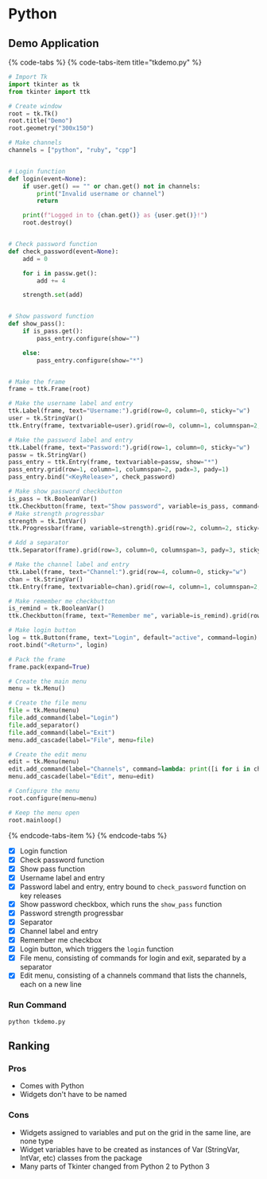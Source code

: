 # Python

## Demo Application

{% code-tabs %}
{% code-tabs-item title="tkdemo.py" %}
```python
# Import Tk
import tkinter as tk
from tkinter import ttk

# Create window
root = tk.Tk()
root.title("Demo")
root.geometry("300x150")

# Make channels
channels = ["python", "ruby", "cpp"]


# Login function
def login(event=None):
    if user.get() == "" or chan.get() not in channels:
        print("Invalid username or channel")
        return

    print(f"Logged in to {chan.get()} as {user.get()}!")
    root.destroy()


# Check password function
def check_password(event=None):
    add = 0

    for i in passw.get():
        add += 4

    strength.set(add)


# Show password function
def show_pass():
    if is_pass.get():
        pass_entry.configure(show="")

    else:
        pass_entry.configure(show="*")


# Make the frame
frame = ttk.Frame(root)

# Make the username label and entry
ttk.Label(frame, text="Username:").grid(row=0, column=0, sticky="w")
user = tk.StringVar()
ttk.Entry(frame, textvariable=user).grid(row=0, column=1, columnspan=2, padx=3, pady=1)

# Make the password label and entry
ttk.Label(frame, text="Password:").grid(row=1, column=0, sticky="w")
passw = tk.StringVar()
pass_entry = ttk.Entry(frame, textvariable=passw, show="*")
pass_entry.grid(row=1, column=1, columnspan=2, padx=3, pady=1)
pass_entry.bind("<KeyRelease>", check_password)

# Make show password checkbutton
is_pass = tk.BooleanVar()
ttk.Checkbutton(frame, text="Show password", variable=is_pass, command=show_pass).grid(row=2, column=0, columnspan=2, sticky="w")
# Make strength progressbar
strength = tk.IntVar()
ttk.Progressbar(frame, variable=strength).grid(row=2, column=2, sticky="we")

# Add a separator
ttk.Separator(frame).grid(row=3, column=0, columnspan=3, pady=3, sticky="we")

# Make the channel label and entry
ttk.Label(frame, text="Channel:").grid(row=4, column=0, sticky="w")
chan = tk.StringVar()
ttk.Entry(frame, textvariable=chan).grid(row=4, column=1, columnspan=2, padx=3, pady=1)

# Make remember me checkbutton
is_remind = tk.BooleanVar()
ttk.Checkbutton(frame, text="Remember me", variable=is_remind).grid(row=5, column=0, columnspan=2, sticky="w")

# Make login button
log = ttk.Button(frame, text="Login", default="active", command=login).grid(row=5, column=2, sticky="e")
root.bind("<Return>", login)

# Pack the frame
frame.pack(expand=True)

# Create the main menu
menu = tk.Menu()

# Create the file menu
file = tk.Menu(menu)
file.add_command(label="Login")
file.add_separator()
file.add_command(label="Exit")
menu.add_cascade(label="File", menu=file)

# Create the edit menu
edit = tk.Menu(menu)
edit.add_command(label="Channels", command=lambda: print([i for i in channels]))
menu.add_cascade(label="Edit", menu=edit)

# Configure the menu
root.configure(menu=menu)

# Keep the menu open
root.mainloop()

```
{% endcode-tabs-item %}
{% endcode-tabs %}

* [x] Login function
* [x] Check password function
* [x] Show pass function 
* [x] Username label and entry
* [x]  Password label and entry, entry bound to `check_password` function on key releases
* [x]  Show password checkbox, which runs the `show_pass` function
* [x]  Password strength progressbar
* [x]  Separator
* [x]  Channel label and entry
* [x]  Remember me checkbox
* [x]  Login button, which triggers the `login` function
* [x]  File menu, consisting of commands for login and exit, separated by a separator
* [x]  Edit menu, consisting of a channels command that lists the channels, each on a new line

### Run Command

```text
python tkdemo.py
```

## Ranking

### Pros

* Comes with Python
* Widgets don't have to be named

### Cons

* Widgets assigned to variables and put on the grid in the same line, are none type
* Widget variables have to be created as instances of Var \(StringVar, IntVar, etc\) classes from the package
* Many parts of Tkinter changed from Python 2 to Python 3


